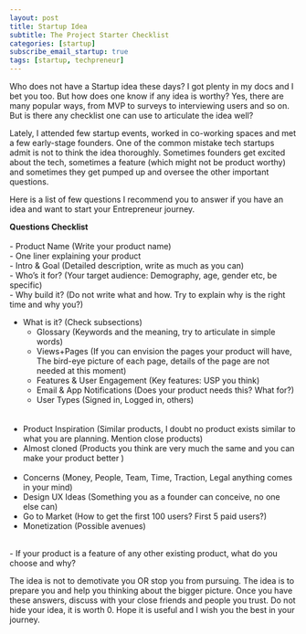 ```yaml
---
layout: post
title: Startup Idea 
subtitle: The Project Starter Checklist
categories: [startup]
subscribe_email_startup: true
tags: [startup, techpreneur]
---
```


Who does not have a Startup idea these days? I got plenty in my docs and I bet you too. But how does one know if any idea is worthy? Yes, there are many popular ways, from MVP to surveys to interviewing users and so on. But is there any checklist one can use to articulate the idea well?

Lately, I attended few startup events, worked in co-working spaces and met a few early-stage founders. One of the common mistake tech startups admit is not to think the idea thoroughly. Sometimes founders get excited about the tech, sometimes a feature (which might not be product worthy) and sometimes they get pumped up and oversee the other important questions.

Here is a list of few questions I recommend you to answer if you have an idea and want to start your Entrepreneur journey.

<div class="box-plain">
	<b>Questions Checklist</b><br/><br/>
- Product Name (Write your product name)<br/>
- One liner explaining your product<br/>
- Intro & Goal (Detailed description, write as much as you can)<br/>
- Who’s it for? (Your target audience: Demography, age, gender etc, be specific)<br/>
- Why build it? (Do not write what and how. Try to explain why is the right time and why you?)<br/>

- What is it? (Check subsections)<br/>
	- Glossary (Keywords and the meaning, try to articulate in simple words)<br/>
	- Views+Pages (If you can envision the pages your product will have, The bird-eye picture of each page, details of the page are not needed at this moment)<br/>
	- Features & User Engagement (Key features: USP you think)<br/>
	- Email & App Notifications (Does your product needs this? What for?)<br/>
	- User Types (Signed in, Logged in, others)<br/>
<br/><br/>
- Product Inspiration (Similar products, I doubt no product exists similar to what you are planning. Mention close products)<br/>
- Almost cloned (Products you think are very much the same and you can make your product better )<br/><br/>
- Concerns (Money, People, Team, Time, Traction, Legal anything comes in your mind)<br/>
- Design UX Ideas (Something you as a founder can conceive, no one else can)<br/>
- Go to Market (How to get the first 100 users? First 5 paid users?)<br/>
- Monetization (Possible avenues)<br/>
<br/>
- If your product is a feature of any other existing product, what do you choose and why?
</div>

The idea is not to demotivate you OR stop you from pursuing. The idea is to prepare you and help you thinking about the bigger picture. Once you have these answers, discuss with your close friends and people you trust. Do not hide your idea, it is worth 0. Hope it is useful and I wish you the best in your journey.
